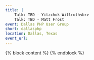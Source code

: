 ```yaml
---
title: |
    Talk: TBD - Yitzchok Willroth<br>
    Talk: TBD - Matt Frost
event: Dallas PHP User Group
short: dallasphp
location: Dallas, Texas
event_url: 
---
```

{% block content %}
{% endblock %}